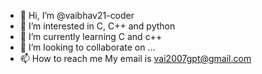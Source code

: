 - 👋 Hi, I’m @vaibhav21-coder
- 👀 I’m interested in C, C++ and python
- 🌱 I’m currently learning C and c++
- 💞️ I’m looking to collaborate on ...
- 📫 How to reach me My email is vai2007gpt@gmail.com

<!---
vaibhav21-coder/vaibhav21-coder is a ✨ special ✨ repository because its `README.md` (this file) appears on your GitHub profile.
You can click the Preview link to take a look at your changes.
--->
